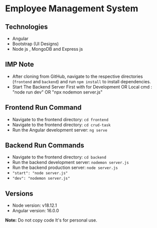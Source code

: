 # Employee Management System

## Technologies
- Angular
- Bootstrap (UI Designs)
- Node js , MongoDB and Express js

## IMP Note
- After cloning from GitHub, navigate to the respective directories (`frontend` and `backend`) and run `npm install` to install dependencies.
- Start The Backend Server First with for Development OR Local cmd : "node run dev" OR "npx nodemon server.js"


## Frontend Run Command
- Navigate to the frontend directory: `cd frontend`
- Navigate to the frontend directory: `cd crud-task`
- Run the Angular development server: `ng serve`

## Backend Run Commands
- Navigate to the frontend directory: `cd backend`
- Run the backend development server: `nodemon server.js`
- Run the backend production server: `node server.js`
- `"start": "node server.js"`
- `"dev": "nodemon server.js"`

## Versions
- Node version: v18.12.1
- Angular version: 16.0.0

**Note:** Do not copy code It's for personal use.
